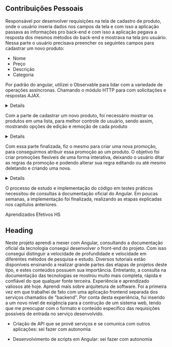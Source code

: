 <h1>

  ## Contribuições Pessoais
  
  Responsável por desenvolver requisições na tela de cadastro de produto, onde o usuário inseria
  dados nos campos da tela e com isso a aplicação passava as informações pro back-end e com isso a aplicação pegava a resposta dos mesmos métodos do back-end e mostrava na tela pro usuário. Nessa parte o usuário precisava preencher os seguintes campos para cadastrar um novo produto:
  - Nome
  - Preço
  - Descrição
  - Categoria

Por padrão do angular, utilizei o Observable para lidar com a variedade de operações assíncronas. Chamando o módulo HTTP para com solicitações e respostas AJAX.
  
<details>

  Código para cadastro de produto utilizando Observable

  ```js

  export class ProductsService {

  constructor(private http : HttpClient) { }

  insert( product : Product) : Observable<Product>{
    let obj = {
      "discount" : product.discount,
      "name" : product.name,
      "price" : product.price,
      "description" : product.description,
      "categories" : [
          {
              "id": product.categories
          }
      ]

    }
    return this.http.post<Product>('http://localhost:8080/products', obj)

  }
  }

  ```
  
</details>

  </h1>
  
Com a parte de cadastrar um novo produto, foi necessário mostrar os produtos em uma lista, para melhor controle do usuário, sendo assim, mostrando opções de edição e remoção de cada produto  
  
<details>

  ## Código para listagem  de produto com as funcionalidades citadas

  ```js
  
  export class ProductsListComponent implements OnInit {

  products : Product[] = []
  id: number;
  lista : number[] = [1,2,3,4,5];
  selectedProduct : Product;
  success : string;
  failed : string;

  constructor(private service: ProductsService) { }

  ngOnInit(): void {
    this.service
      .getProducts()
      .subscribe( res => this.products = res )
  }

  addProduct(product : Product){

    if(product.quantidade != null){ 
      Cart.products.push(product);
    }
    
    this.ngOnInit();
  }

  preDelete(product : Product){
    this.selectedProduct = product;

  }

  deleteProduct(){
    this.service.delete(this.selectedProduct)
    .subscribe(
      res => {this.success = 'Product successfully deleted',
      this.ngOnInit();
    },
      erro => this.failed = 'There was an error deleting the Product'
      )

  }
  }

  ```

</details>

Com essa parte finalizada, fiz o mesmo para criar uma nova promoção, para conseguirmos atribuir essa promoção ao um produto. O objetivo foi criar promoções flexíveis de uma forma interativa, deixando o usuário ditar as regras da promoção e podendo alterar sua regra editando ou até mesmo deletando e criando uma nova.
  
<details>
  
    ```js

    @Output() productsEmitter = new EventEmitter();
    productPromotion : ProductPromotion
    success: boolean = false;

    errors: String[];
    id : number;
    lista_promotion : String[] = ['PRODUCT','TOTAL','PRODUCT_QUANTITY'];
    lista_type: String[] = ['VALUE', 'PERCENTAGE'];
    p1: boolean = true;
    p2: boolean = true;
    p3: boolean = true;
    p4: boolean = true;
    receivePromotion : string = "teste"; 


      pegaValor(){ // Função que foi chamada
        this.receivePromotion = this.productPromotion.receivePromotion;
        if(this.receivePromotion == 'PRODUCT'){
          this.p1 =false;
        }
        if(this.receivePromotion == 'PRODUCT_QUANTITY'){
          this.p2 =false;
          this.p1 =false;
        }
        if(this.receivePromotion == 'TOTAL'){
          this.productPromotion.product=1;
          this.p3 =false;
        }

      }

    ```
 
</details>
  
O processo de estudo e implementação do código em testes práticos necessitou de consultas à documentação oficial do Angular. Em poucas semanas, a implementação foi finalizada, realizando as etapas explicadas nos capítulos anteriores.


  Aprendizados Efetivos HS

  ## Heading
  
  Neste projeto aprendi a mexer com Angular, consultando a documentação oficial da tecnologia consegui desenvolver o front-end do projeto. Com isso consegui           distinguir a velocidade de profundidade e velocidade em diferentes métodos de pesquisa e estudo. Diversos tutoriais estão disponíveis ensinando a realizar grande   partes das etapas de projetos deste tipo, e estes conteúdos possuem sua importância. Entretanto, a consulta na documentação das tecnologias se mostrou muito mais   completa, rápida e confiável do que qualquer fonte terceira. Experiência e aprendizado valiosos até hoje.
  Aprendi mais sobre arquitetura de software. Foi a primeira vez em que trabalhei de fato com uma aplicação frontend separada dos serviços chamados de "backend".     Por conta desta experiência, fui inserido a um novo nível de exigência para a contrução de um sistema web, tendo que me preocupar com o formato e conteúdo           específico das requisições possíveis de entrada no serviço desenvolvido.

  - Criação de API que se provê serviços e se comunica com outros aplicações: sei fazer com autonomia

  - Desenvolvimento de scripts em Angular: sei fazer com autonomia 

